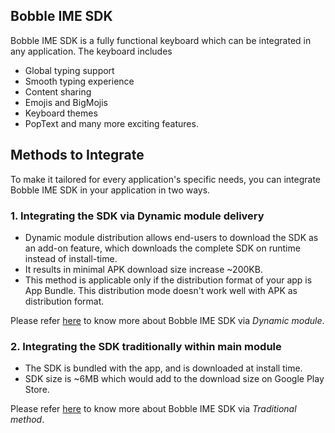 ## Bobble IME SDK
Bobble IME SDK is a fully functional keyboard which can be integrated in any application. The keyboard includes 
- Global typing support
- Smooth typing experience
- Content sharing
- Emojis and BigMojis
- Keyboard themes
- PopText 
and many more exciting features.

## Methods to Integrate
To make it tailored for every application's specific needs, you can integrate Bobble IME SDK in your application in two ways. 

### 1. Integrating the SDK via Dynamic module delivery
* Dynamic module distribution allows end-users to download the SDK as an add-on feature, which downloads the complete SDK on runtime instead of install-time.
* It results in minimal APK download size increase ~200KB.
* This method is applicable only if the distribution format of your app is App Bundle. This distribution mode doesn't work well with APK as distribution format.

Please refer [here](readme_keyboard_dynamic.md) to know more about Bobble IME SDK via *Dynamic module*.


### 2. Integrating the SDK traditionally within main module

* The SDK is bundled with the app, and is downloaded at install time.
* SDK size is ~6MB which would add to the download size on Google Play Store.
 
Please refer [here](readme_keyboard_traditional.md) to know more about Bobble IME SDK via *Traditional method*.

 
